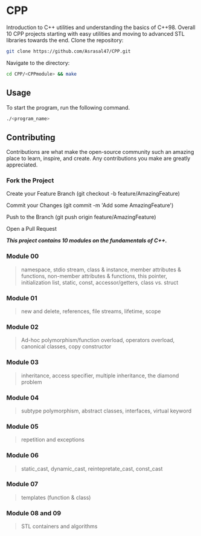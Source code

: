 # CPP
Introduction to C++ utilities and understanding the basics of C++98. Overall 10 CPP projects starting with easy utilities and moving to advanced STL libraries towards the end.
Clone the repository:
```sh
git clone https://github.com/Asrasal47/CPP.git
```
Navigate to the directory:
```sh
cd CPP/<CPPmodule> && make
```

## Usage
To start the program, run the following command.
```sh
./<program_name>
```

## Contributing
Contributions are what make the open-source community such an amazing place to learn, inspire, and create.
Any contributions you make are greatly appreciated.

### Fork the Project
Create your Feature Branch (git checkout -b feature/AmazingFeature)

Commit your Changes (git commit -m 'Add some AmazingFeature')

Push to the Branch (git push origin feature/AmazingFeature)

Open a Pull Request

***This project contains 10 modules on the fundamentals of C++.***

### Module 00

> namespace, stdio stream, class & instance, member attributes & functions, non-member attributes & functions, this pointer, initialization list, static, const, accessor/getters, class vs. struct

### Module 01

> new and delete, references, file streams, lifetime, scope

### Module 02

> Ad-hoc polymorphism/function overload, operators overload, canonical classes, copy constructor

### Module 03

> inheritance, access specifier, multiple inheritance, the diamond problem

### Module 04

> subtype polymorphism, abstract classes, interfaces, virtual keyword

### Module 05

> repetition and exceptions

### Module 06

> static_cast, dynamic_cast, reintepretate_cast, const_cast

### Module 07

> templates (function & class)

### Module 08 and 09

> STL containers and algorithms

